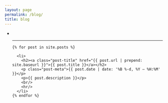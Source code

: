 ```yaml
---
layout: page
permalink: /blog/
title: blog
---
```

<ul class="post-list">

   <li> 
    <br/>
    <hr/>
   </li>
</ul>

<ul class="post-list">

    {% for post in site.posts %}
      
      <li>
        <h2><a class="post-title" href="{{ post.url | prepend: site.baseurl }}">{{ post.title }}</a></h2>
        <p class="post-meta">{{ post.date | date: '%B %-d, %Y — %H:%M' }}</p>
        <p>{{ post.description }}</p>
        <br/>
        <hr/>
      </li>
    {% endfor %}
</ul>
